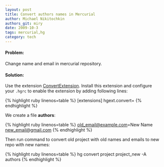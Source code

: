 ```yaml
---
layout: post
title: Convert authors names in Mercurial
author: Michael Nikitochkin
authors_git: miry
date: 2009-10-3
tags: mercurial,hg
category: tech
---
```


#### Problem:
Change name and email in mercurial repository.
    
#### Solution: 
Use the extension [ConvertExtension](http://mercurial.selenic.com/wiki/ConvertExtension). Install this extension and configure your `.hgrc` to enable the extension by adding following lines:

{% highlight ruby linenos=table %}
  [extensions]
  hgext.convert=
{% endhighlight %}

We create a file __authors__:

{% highlight ruby linenos=table %}
  old_email@example.com=New Name <new_email@gmail.com>
{% endhighlight %}

Then run command to convert old project with old names and emails to new repo with new names:

{% highlight ruby linenos=table %}
  hg convert project project_new -A authors
{% endhighlight %}

